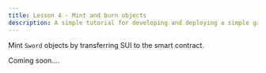```yaml
---
title: Lesson 4 - Mint and burn objects
description: A simple tutorial for developing and deploying a simple game on Sui
---
```


Mint `Sword` objects by transferring SUI to the smart contract.

Coming soon....